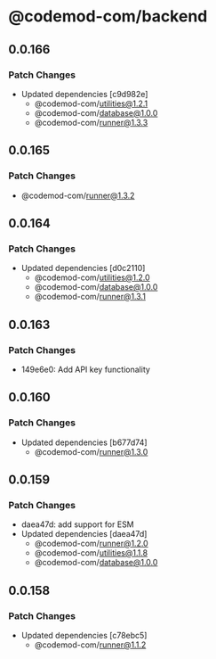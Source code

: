 # @codemod-com/backend

## 0.0.166

### Patch Changes

- Updated dependencies [c9d982e]
  - @codemod-com/utilities@1.2.1
  - @codemod-com/database@1.0.0
  - @codemod-com/runner@1.3.3

## 0.0.165

### Patch Changes

- @codemod-com/runner@1.3.2

## 0.0.164

### Patch Changes

- Updated dependencies [d0c2110]
  - @codemod-com/utilities@1.2.0
  - @codemod-com/database@1.0.0
  - @codemod-com/runner@1.3.1

## 0.0.163

### Patch Changes

- 149e6e0: Add API key functionality

## 0.0.160

### Patch Changes

- Updated dependencies [b677d74]
  - @codemod-com/runner@1.3.0

## 0.0.159

### Patch Changes

- daea47d: add support for ESM
- Updated dependencies [daea47d]
  - @codemod-com/runner@1.2.0
  - @codemod-com/utilities@1.1.8
  - @codemod-com/database@1.0.0

## 0.0.158

### Patch Changes

- Updated dependencies [c78ebc5]
  - @codemod-com/runner@1.1.2
